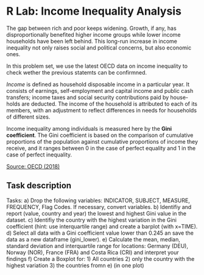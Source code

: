# R Lab: Income Inequality Analysis

The gap between rich and poor keeps widening. Growth, if any, has disproportionally benefited higher income groups while lower income households have been left behind. This long-run increase in income inequality not only raises social and political concerns, but also economic ones. 

In this problem set, we use the latest OECD data on income inequality to check wether the previous statemts can be confirmned.  

*Income* is defined as household disposable income in a particular year. It consists of earnings, self-employment and capital income and public cash transfers; income taxes and social security contributions paid by house-holds are deducted. The income of the household is attributed to each of its members, with an adjustment to reflect differences in needs for households of different sizes. 

Income inequality among individuals is measured here by the **Gini coefficient**. The Gini coefficient is based on the comparison of cumulative proportions of the population against cumulative proportions of income they receive, and it ranges between 0 in the case of perfect equality and 1 in the case of perfect inequality. 

[Source: OECD (2018)](https://data.oecd.org/inequality/income-inequality.htm)

## Task description

Tasks:
    a) Drop the following variables: INDICATOR, SUBJECT, MEASURE, FREQUENCY, Flag Codes. If necessary, convert variables.
    b) Identifiy and report (value, country and year) the lowest and highest Gini value in the dataset. 
    c) Identifiy the country with the highest variation in the Gini coefficient (hint: use interquartile range) and create a barplot (with x=TIME). 
    d) Select all data with a Gini coefficient value lower than 0.245 an save the data as a new dataframe (gini_lower).
    e) Calculate the mean, median, standard deviation and interquartile range for locations: 
        Germany (DEU), Norway (NOR), France (FRA) and Costa Rica (CRI) and interpret your findings
    f) Create a Boxplot for:
        1) All countries
        2) only the country with the highest variation
        3) the countries fromn e) (in one plot)

